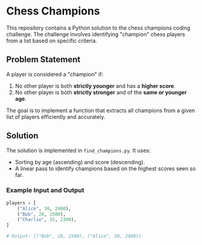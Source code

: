 # Chess Champions

This repository contains a Python solution to the chess champions coding challenge. The challenge involves identifying "champion" chess players from a list based on specific criteria.

## Problem Statement

A player is considered a "champion" if:
1. No other player is both **strictly younger** and has a **higher score**.
2. No other player is both **strictly stronger** and of the **same or younger age**.

The goal is to implement a function that extracts all champions from a given list of players efficiently and accurately.

## Solution

The solution is implemented in `find_champions.py`. It uses:
- Sorting by age (ascending) and score (descending).
- A linear pass to identify champions based on the highest scores seen so far.

### Example Input and Output
```python
players = [
    ("Alice", 30, 2400),
    ("Bob", 28, 2500),
    ("Charlie", 32, 2300),
]

# Output: [("Bob", 28, 2500), ("Alice", 30, 2400)]
